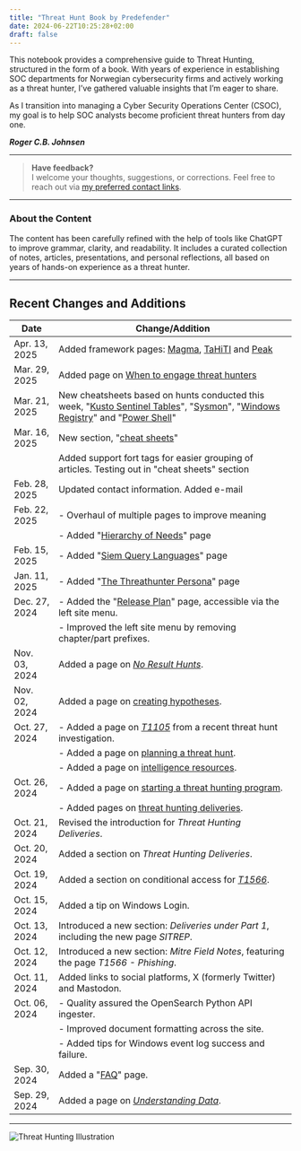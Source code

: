 ```yaml
---
title: "Threat Hunt Book by Predefender"
date: 2024-06-22T10:25:28+02:00
draft: false
---
```


This notebook provides a comprehensive guide to Threat Hunting, structured in the form of a book. With years of experience in establishing SOC departments for Norwegian cybersecurity firms and actively working as a threat hunter, I’ve gathered valuable insights that I’m eager to share. 

As I transition into managing a Cyber Security Operations Center (CSOC), my goal is to help SOC analysts become proficient threat hunters from day one. 

**_Roger C.B. Johnsen_**

---

> **Have feedback?**  
> I welcome your thoughts, suggestions, or corrections. Feel free to reach out via [my preferred contact links](/about/contact/).

---

### About the Content

The content has been carefully refined with the help of tools like ChatGPT to improve grammar, clarity, and readability. It includes a curated collection of notes, articles, presentations, and personal reflections, all based on years of hands-on experience as a threat hunter.

---

## Recent Changes and Additions  

| Date          | Change/Addition                                                                                 |
|---------------|-------------------------------------------------------------------------------------------------|
| Apr. 13, 2025 | Added framework pages: [Magma](/part-1/frameworks/magma/), [TaHiTI](/part-1/frameworks/tahiti/) and [Peak](/part-1/frameworks/peak/)| 
| Mar. 29, 2025 | Added page on [When to engage threat hunters](/part-1/introduction/when-to-engage-threat-hunters/) |
| Mar. 21, 2025 | New cheatsheets based on hunts conducted this week, "[Kusto Sentinel Tables](/part-5/kusto-sentinel-tables/)", "[Sysmon](/part-5/sysmon/)", "[Windows Registry](/part-5/windows-registry/)" and "[Power Shell](/part-5/powershell/)" |
| Mar. 16, 2025 | New section, "[cheat sheets](/part-5/)"  |
|               | Added support fort tags for easier grouping of articles. Testing out in "cheat sheets" section | 
| Feb. 28, 2025 | Updated contact information. Added e-mail | 
| Feb. 22, 2025 | - Overhaul of multiple pages to improve meaning                                                   |
|               | - Added "[Hierarchy of Needs](/part-1/introduction/hierarchy-of-needs)" page| 
| Feb. 15, 2025 | - Added "[Siem Query Languages](/part-4/siem-query-languages)" page                              |
| Jan. 11, 2025 | - Added "[The Threathunter Persona](/part-1/introduction/the-threathunter-persona)" page         |
| Dec. 27, 2024 | - Added the "[Release Plan](/releases)" page, accessible via the left site menu.                 |
|               | - Improved the left site menu by removing chapter/part prefixes.                                |
| Nov. 03, 2024 | Added a page on *[No Result Hunts](/part-1/delivieries/no-result-hunts/)*.                       |
| Nov. 02, 2024 | Added a page on [creating hypotheses](/part-1/introduction/creating-hypothesis/index.html).      |
| Oct. 27, 2024 | - Added a page on *[T1105](/part-4/mitre/t1105/index.html)* from a recent threat hunt investigation. |
|               | - Added a page on [planning a threat hunt](/part-1/introduction/planning-a-threat-hunt/index.html).|
|               | - Added a page on [intelligence resources](/part-4/intelligence-resources/index.html).          |
| Oct. 26, 2024 | - Added a page on [starting a threat hunting program](/part-1/introduction/how-to-start-a-threat-hunting-program/index.html). |
|               | - Added pages on [threat hunting deliveries](/part-1/delivieries/index.html).                   |
| Oct. 21, 2024 | Revised the introduction for *Threat Hunting Deliveries*.                                         |
| Oct. 20, 2024 | Added a section on *Threat Hunting Deliveries*.                                                   |
| Oct. 19, 2024 | Added a section on conditional access for *[T1566](/part-4/mitre/t1566/index.html)*.             |
| Oct. 15, 2024 | Added a tip on Windows Login.                                                                   |
| Oct. 13, 2024 | Introduced a new section: *Deliveries under Part 1*, including the new page *SITREP*.             |
| Oct. 12, 2024 | Introduced a new section: *Mitre Field Notes*, featuring the page *T1566 - Phishing*.            |
| Oct. 11, 2024 | Added links to social platforms, X (formerly Twitter) and Mastodon.                              |
| Oct. 06, 2024 | - Quality assured the OpenSearch Python API ingester.                                             |
|               | - Improved document formatting across the site.                                                  |
|               | - Added tips for Windows event log success and failure.                                          |
| Sep. 30, 2024 | Added a "[FAQ](/about/faq/index.html)" page.                                                     |
| Sep. 29, 2024 | Added a page on *[Understanding Data](/part-3/understanding-data/index.html)*.                    |

---

![Threat Hunting Illustration](/images/mainpage-illustration-small.png)  
